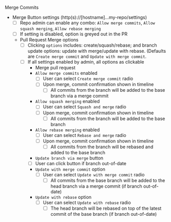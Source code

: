 Merge Commits

- Merge Button settings (http(s)://[hostname]...my-repo/settings)
  - [ ] Repo admin can enable any combo: `Allow merge commits`, `Allow squash merging`, `Allow rebase merging`
  - [ ] If setting is disabled, option is greyed out in the PR
  - Pull Request Merge options
    - [ ] Clicking `options` includes: create/squash/rebase; and branch update options: update with merge/update with rebase. (Defaults are `Create merge commit` and `Update with merge commit`. 
    - [ ] If all settings enabled by admin, all options as clickable
      - Merge pull request
      - `Allow merge commits` enabled  
        - [ ] User can select `Create merge commit` radio
        - [ ] Upon merge, commit confirmation shown in timeline
          - [ ] All commits from the branch will be added to the base branch via a merge commit
      - `Allow squash merging` enabled
        - [ ] User can select `Squash and merge` radio
        - [ ] Upon merge, commit confirmation shown in timeline
          - [ ] All commits from the branch will be added to the base branch
      - `Allow rebase merging` enabled
        - [ ] User can select `Rebase and merge` radio
        - [ ] Upon merge, commit confirmation shown in timeline
          - [ ] All commits from the branch will be rebased and added to the base branch
      -  `Update branch via merge` button
        - [ ] User can click button if branch out-of-date
        - `Update with merge commit` option
          - [ ] User can  select `Update with merge commit` radio
            - [ ] All commits from the base branch will be added to the head branch via a merge commit (if branch out-of-date)
        - `Update with rebase` option
          - [ ] User can  select `Update with rebase` radio
            - [ ] The head branch will be rebased on top of the latest commit of the base branch (if branch out-of-date)
